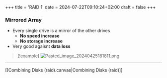 +++
title = 'RAID 1'
date = 2024-07-22T09:10:24+02:00
draft = false
+++

### Mirrored Array 

- Every single drive is a mirror of the other drives
	- **No speed increase**
	- **No storage increase** 
- Very good agaisnt **data loss**
>[!example]
![Pasted_image_20240425181811.png](/Notes/Pasted_image_20240425181811.png)


---
[[Combining Disks (raid).canvas|Combining Disks (raid)]]
